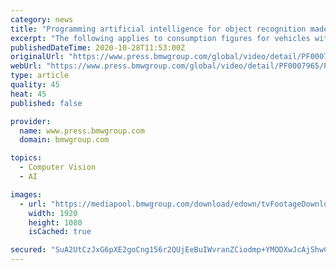 ```yaml
---
category: news
title: "Programming artificial intelligence for object recognition made easy – by the BMW Group."
excerpt: "The following applies to consumption figures for vehicles with new type approval, September 2017 onward: The figures for fuel consumption, CO2 emissions and energy consumption are obtained in accordance with the specified measuring procedure (EC Regulation ..."
publishedDateTime: 2020-10-28T11:53:00Z
originalUrl: "https://www.press.bmwgroup.com/global/video/detail/PF0007965/Programming-artificial-intelligence-for-object-recognition-made-easy-–-by-the-BMW-Group"
webUrl: "https://www.press.bmwgroup.com/global/video/detail/PF0007965/Programming-artificial-intelligence-for-object-recognition-made-easy-–-by-the-BMW-Group"
type: article
quality: 45
heat: 45
published: false

provider:
  name: www.press.bmwgroup.com
  domain: bmwgroup.com

topics:
  - Computer Vision
  - AI

images:
  - url: "https://mediapool.bmwgroup.com/download/edown/tvFootageDownload?square=0&dokNo=PF0007965&attachment=0&actEvent=scaleTvFootageBig&quality=90"
    width: 1920
    height: 1080
    isCached: true

secured: "SuA2UtCzJxG6pXE2goCng156r2QUjEeBuIWvranZCiodmp+YMODXwJcAjShwCis6d4uQVeQId1iNet/q1cYMPCpR2ehrl9NUfM1u8n/HplrQkKuHFstN6gmPYVkk0pzBqe1I3MTHPPbU/nYxuJKk/QgXFyzf5FvqIdlRlJgDMwAKPhxgspwgjStDvY3QCSGAEzIvNF8xzEIRmpyuSdCsZ1ZtuLQNrmo39KUcN0z2ns0w1jqRoPVZ0I19lvsDjKkcRmuJS4QmNuqqia8J+iiwSBGaC7MIH0oIYfdXuNLSPWYKbY51vYY0GpuAoorKKKg9IAfb/UsHWUFwHTJPTtzzlbxCz4zzSR3zQkd7G+SZBRA=;hCxQdXzv+vfyGiBbrcngbg=="
---
```


